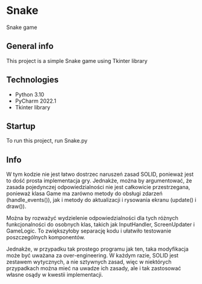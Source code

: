 # Snake
Snake game

## General info
This project is a simple Snake game using Tkinter library 

## Technologies
* Python 3.10
* PyCharm 2022.1
* Tkinter library

## Startup
To run this project, run Snake.py

## Info
W tym kodzie nie jest łatwo dostrzec naruszeń zasad SOLID, ponieważ jest to dość prosta implementacja gry. Jednakże, można by argumentować, że zasada pojedynczej odpowiedzialności nie jest całkowicie przestrzegana, ponieważ klasa Game ma zarówno metody do obsługi zdarzeń (handle_events()), jak i metody do aktualizacji i rysowania ekranu (update() i draw()).

Można by rozważyć wydzielenie odpowiedzialności dla tych różnych funkcjonalności do osobnych klas, takich jak InputHandler, ScreenUpdater i GameLogic. To zwiększyłoby separację kodu i ułatwiło testowanie poszczególnych komponentów.

Jednakże, w przypadku tak prostego programu jak ten, taka modyfikacja może być uważana za over-engineering. W każdym razie, SOLID jest zestawem wytycznych, a nie sztywnych zasad, więc w niektórych przypadkach można mieć na uwadze ich zasady, ale i tak zastosować własne osądy w kwestii implementacji.
